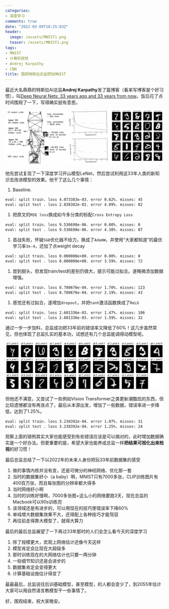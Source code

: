 ```yaml
---
categories:
- 深度学习
comments: true
date: "2022-03-09T10:25:03Z"
header:
  image: /assets/MNIST1.png
  teaser: /assets/MNIST1.png
tags:
- MNIST
- 计算机视觉
- Andrej Karpathy
- CNN
title: 围观特斯拉总监把玩MNIST
---
```


最近大名鼎鼎的特斯拉AI总监**Andrej Karpathy**发了篇博客（看来写博客是个好习惯），叫[Deep Neural Nets: 33 years ago and 33 years from now](https://karpathy.github.io/2022/03/14/lecun1989/ "Deep Neural Nets: 33 years ago and 33 years from now")。饭后花了点时间围观了一下，写得确实挺有意思。

![1989年的LeNet和MNIST](/assets/MNIST1.png)

他先尝试复现了一下深度学习开山模型LeNet，然后尝试利用这33年人类的新知识去改进模型的效果。他干了这么几个事情：

1. Baseline. 

```
eval: split train. loss 4.073383e-03. error 0.62%. misses: 45
eval: split test . loss 2.838382e-02. error 4.09%. misses: 82
```

1. 把原文的`MSE loss`换成如今多分类的标配`Cross Entropy Loss`

```
eval: split train. loss 9.536698e-06. error 0.00%. misses: 0
eval: split test . loss 9.536698e-06. error 4.38%. misses: 87
```

1. 首战失败，怀疑`SGD`优化器不给力，换成了`AdamW`，并使用“大家都知道”的最优学习率`3e-4`，还加了点weight decay

```
eval: split train. loss 0.000000e+00. error 0.00%. misses: 0
eval: split test . loss 0.000000e+00. error 3.59%. misses: 72
```

1. 尝到甜头，但发现train/test的差别仍很大，提示可能过拟合。遂略微添加数据增强。

```
eval: split train. loss 8.780676e-04. error 1.70%. misses: 123
eval: split test . loss 8.780676e-04. error 2.19%. misses: 43
```

1. 感觉还有过拟合，遂增加`dropout`，并把`tanh`激活函数换成了`ReLU`

```
eval: split train. loss 2.601336e-03. error 1.47%. misses: 106
eval: split test . loss 2.601336e-03. error 1.59%. misses: 32
```

通过一步一步加料，总监成功把33年前的错误率又降低了60%！这几步虽然常见，但也体现了总监扎实的基本功，试想还有几个总监能调得动模型呢。

![总监的错例，有些看起来不该错](/assets/MNIST2.png)

但他还不满意，又尝试了一些例如Vision Transformer之类更新潮酷炫的东西，但比较遗憾都没有再涨点了。最后从本源出发，增加了一些数据，错误率进一步降低，达到了1.25%。

```
eval: split train. loss 3.238392e-04. error 1.07%. misses: 31
eval: split test . loss 3.238392e-04. error 1.25%. misses: 24
```

观察上面的错例其实大家也能感受到有些错误应该是可以搞对的，此时增加数据确实是一个好办法。但更重要的是，希望大家也能养成总监一样**把结果可视化出来检视**的好习惯！

最后总监总结了一下以2022年的未来人身份把玩33年前数据集的感受

1. 做的事情内核并没有变，还是可微分的神经网络、优化那一套
2. 当时的数据集好小（a baby）啊，MNIST只有7000多张，CLIP训练图片有400百万张，而且每张图的分辨率都大得多
3. 当时网络好小啊
4. 当时的训练好慢啊，7000多张图+这么小的网络要跑3天，现在总监的Macbook可以90s训练完
5. 该领域还是有进步的，可以用现在的技巧使错误率下降60%
6. 单纯增大数据集效果不大，还得配上各种技巧才能驾驭
7. 再往前走得靠大模型了，就得大算力

最后的最后总监展望了一下再过33年那时的人们会怎么看今天的深度学习

1. 除了规模更大，宏观上网络估计还像今天这样
2. 模型肯定会比现在大超级多
3. 那时训练现在的大网络估计也只要一两分钟
4. 一些细节知识还是会进步的
5. 数据集肯定会变得更大
6. 计算基础设施估计得变了

最最最后，总监说往后训基础模型，甚至模型，的人都会变少了，到2055年估计大家可以用自然语言教模型干一些事情了。

好，围观结束，祝大家晚安。
